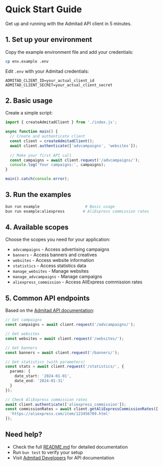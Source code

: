 # Quick Start Guide

Get up and running with the Admitad API client in 5 minutes.

## 1. Set up your environment

Copy the example environment file and add your credentials:

```bash
cp env.example .env
```

Edit `.env` with your Admitad credentials:

```env
ADMITAD_CLIENT_ID=your_actual_client_id
ADMITAD_CLIENT_SECRET=your_actual_client_secret
```

## 2. Basic usage

Create a simple script:

```typescript
import { createAdmitadClient } from './index.js';

async function main() {
  // Create and authenticate client
  const client = createAdmitadClient();
  await client.authenticate(['advcampaigns', 'websites']);
  
  // Make your first API call
  const campaigns = await client.request('/advcampaigns/');
  console.log('Your campaigns:', campaigns);
}

main().catch(console.error);
```

## 3. Run the examples

```bash
bun run example                    # Basic usage
bun run example:aliexpress        # AliExpress commission rates
```

## 4. Available scopes

Choose the scopes you need for your application:

- `advcampaigns` - Access advertising campaigns
- `banners` - Access banners and creatives  
- `websites` - Access website information
- `statistics` - Access statistics data
- `manage_websites` - Manage websites
- `manage_advcampaigns` - Manage campaigns
- `aliexpress_commission` - Access AliExpress commission rates

## 5. Common API endpoints

Based on the [Admitad API documentation](https://developers.admitad.com/knowledge-base/article/client-authorization_2):

```typescript
// Get campaigns
const campaigns = await client.request('/advcampaigns/');

// Get websites  
const websites = await client.request('/websites/');

// Get banners
const banners = await client.request('/banners/');

// Get statistics (with parameters)
const stats = await client.request('/statistics/', {
  params: {
    date_start: '2024-01-01',
    date_end: '2024-01-31'
  }
});

// Check AliExpress commission rates
await client.authenticate(['aliexpress_commission']);
const commissionRates = await client.getAliExpressCommissionRates([
  'https://aliexpress.com/item/123456789.html'
]);
```

## Need help?

- Check the full [README.md](./README.md) for detailed documentation
- Run `bun test` to verify your setup
- Visit [Admitad Developers](https://developers.admitad.com/) for API documentation 